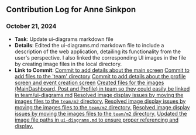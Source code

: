 ## Contribution Log for Anne Sinkpon

### October 21, 2024
- **Task**: Update ui-diagrams markdown file 
- **Details**: Edited the ui-diagrams.md markdown file to include a description of the web application, detailing its functionality from the user's perspective. I also linked the corresponding UI images in the file by creating image files in the local directory.
- **Link to Commit**: [Commit to add details about the main screen](https://github.com/sophiatangg/CS326Team26/commit/37624c35e02c695d473b8093d3c98d014fbb783e)
[Commit to add files to the 'team' directory](https://github.com/sophiatangg/CS326Team26/commit/8819766545965c269c54a7d9a8043827d8b3589a)
[Commit to add details about the profile screen and event creation screen](https://github.com/sophiatangg/CS326Team26/commit/cf6d85afbc261fda4f1ed07de0f03dc47af14cd0)
[Created files for the images (MainDashboard, Post and Profile) in team so they could easily be linked in team/ui-diagrams.md](https://github.com/sophiatangg/CS326Team26/commit/8819766545965c269c54a7d9a8043827d8b3589a)
[Resolved image display issues by moving the images files to the `team/m2` directory.](https://github.com/sophiatangg/CS326Team26/commit/2a19df3075743f73fb67cd4c3020d5b9388cdeab)
[Resolved image display issues by moving the images files to the `team/m2` directory.](https://github.com/sophiatangg/CS326Team26/commit/9b286f437db54a94d0e23911592096d7dda47a34)
[Resolved image display issues by moving the images files to the `team/m2` directory.](https://github.com/sophiatangg/CS326Team26/commit/95fe25dc8ebaa667d0d9d70936345a9db1b667c1)
[Updated the image file paths in `ui-diagrams.md` to ensure proper referencing and display.](https://github.com/sophiatangg/CS326Team26/commit/effc6a7111f80f2eaa48261caa94097c8c6d800b)
